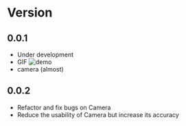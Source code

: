 # Version

## 0.0.1
  - Under development
  - GIF ![demo](../demo/v0.0.1.gif)
  - camera (almost)

## 0.0.2
  - Refactor and fix bugs on Camera
  - Reduce the usability of Camera but increase its accuracy
